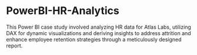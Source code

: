 # PowerBI-HR-Analytics
This Power BI case study involved analyzing HR data for Atlas Labs, utilizing DAX for dynamic visualizations and deriving insights to address attrition and enhance employee retention strategies through a meticulously designed report.
